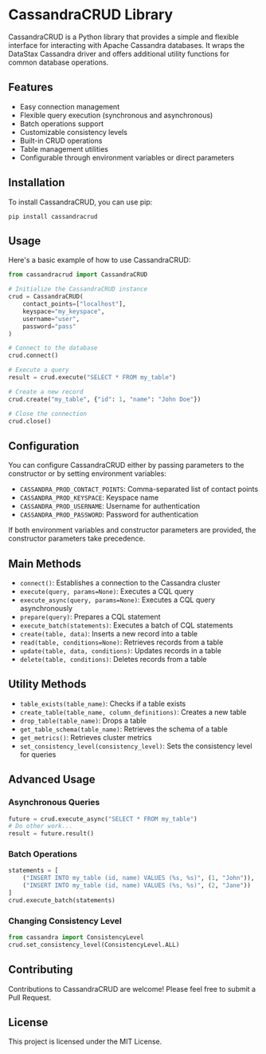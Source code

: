 # CassandraCRUD Library

CassandraCRUD is a Python library that provides a simple and flexible interface for interacting with Apache Cassandra databases. It wraps the DataStax Cassandra driver and offers additional utility functions for common database operations.

## Features

- Easy connection management
- Flexible query execution (synchronous and asynchronous)
- Batch operations support
- Customizable consistency levels
- Built-in CRUD operations
- Table management utilities
- Configurable through environment variables or direct parameters

## Installation

To install CassandraCRUD, you can use pip:

```
pip install cassandracrud
```

## Usage

Here's a basic example of how to use CassandraCRUD:

```python
from cassandracrud import CassandraCRUD

# Initialize the CassandraCRUD instance
crud = CassandraCRUD(
    contact_points=["localhost"],
    keyspace="my_keyspace",
    username="user",
    password="pass"
)

# Connect to the database
crud.connect()

# Execute a query
result = crud.execute("SELECT * FROM my_table")

# Create a new record
crud.create("my_table", {"id": 1, "name": "John Doe"})

# Close the connection
crud.close()
```

## Configuration

You can configure CassandraCRUD either by passing parameters to the constructor or by setting environment variables:

- `CASSANDRA_PROD_CONTACT_POINTS`: Comma-separated list of contact points
- `CASSANDRA_PROD_KEYSPACE`: Keyspace name
- `CASSANDRA_PROD_USERNAME`: Username for authentication
- `CASSANDRA_PROD_PASSWORD`: Password for authentication

If both environment variables and constructor parameters are provided, the constructor parameters take precedence.

## Main Methods

- `connect()`: Establishes a connection to the Cassandra cluster
- `execute(query, params=None)`: Executes a CQL query
- `execute_async(query, params=None)`: Executes a CQL query asynchronously
- `prepare(query)`: Prepares a CQL statement
- `execute_batch(statements)`: Executes a batch of CQL statements
- `create(table, data)`: Inserts a new record into a table
- `read(table, conditions=None)`: Retrieves records from a table
- `update(table, data, conditions)`: Updates records in a table
- `delete(table, conditions)`: Deletes records from a table

## Utility Methods

- `table_exists(table_name)`: Checks if a table exists
- `create_table(table_name, column_definitions)`: Creates a new table
- `drop_table(table_name)`: Drops a table
- `get_table_schema(table_name)`: Retrieves the schema of a table
- `get_metrics()`: Retrieves cluster metrics
- `set_consistency_level(consistency_level)`: Sets the consistency level for queries

## Advanced Usage

### Asynchronous Queries

```python
future = crud.execute_async("SELECT * FROM my_table")
# Do other work...
result = future.result()
```

### Batch Operations

```python
statements = [
    ("INSERT INTO my_table (id, name) VALUES (%s, %s)", (1, "John")),
    ("INSERT INTO my_table (id, name) VALUES (%s, %s)", (2, "Jane"))
]
crud.execute_batch(statements)
```

### Changing Consistency Level

```python
from cassandra import ConsistencyLevel
crud.set_consistency_level(ConsistencyLevel.ALL)
```

## Contributing

Contributions to CassandraCRUD are welcome! Please feel free to submit a Pull Request.

## License

This project is licensed under the MIT License.